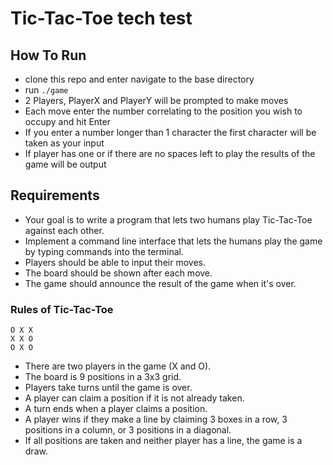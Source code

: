 # Tic-Tac-Toe tech test

## How To Run
* clone this repo and enter navigate to the base directory
* run ```./game```
* 2 Players, PlayerX and PlayerY will be prompted to make moves
* Each move enter the number correlating to the position you wish to occupy and hit Enter
* If you enter a number longer than 1 character the first character will be taken as your input
* If player has one or if there are no spaces left to play the results of the game will be output

## Requirements

* Your goal is to write a program that lets two humans play Tic-Tac-Toe against each other.
* Implement a command line interface that lets the humans play the game by typing commands into the terminal.
* Players should be able to input their moves.
* The board should be shown after each move.
* The game should announce the result of the game when it's over.

### Rules of Tic-Tac-Toe

```
O X X
X X O
O X O
```

* There are two players in the game (X and O).
* The board is 9 positions in a 3x3 grid.
* Players take turns until the game is over.
* A player can claim a position if it is not already taken.
* A turn ends when a player claims a position.
* A player wins if they make a line by claiming 3 boxes in a row, 3 positions in a column, or 3 positions in a diagonal.
* If all positions are taken and neither player has a line, the game is a draw.
